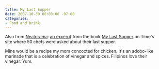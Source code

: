 ```yaml
---
title: My Last Supper
date: 2007-10-30 00:00:00 -07:00
categories:
- Food and Drink
---
```


<p>Also from <a href="http://www.neatorama.com">Neatorama</a>: <a href="http://www.time.com/time/photogallery/0,29307,1673230_1465236,00.html">an excerpt</a> from the book <a href="http://www.amazon.com/My-Last-Supper-Portraits-Interviews/dp/1596912871/nutshell-20">My Last Supper</a> on Time's site where 50 chefs were asked about their last supper.</p>

<p>Mine would be a recipe my mom concocted for chicken. It's an adobo-like marinade that is a celebration of vinegar and spices. Filipinos love their vinegar. Yum.</p>
